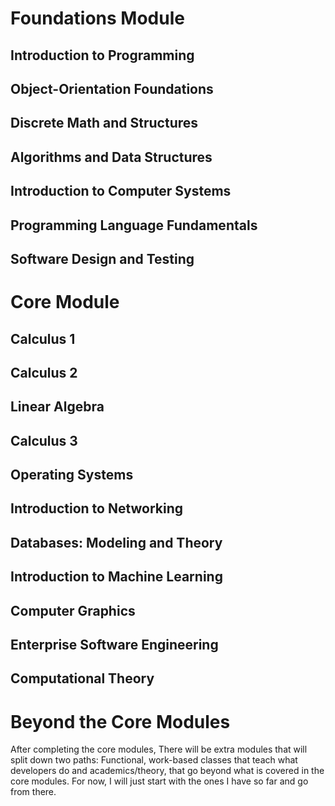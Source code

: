 # Foundations Module

## Introduction to Programming

## Object-Orientation Foundations

## Discrete Math and Structures

## Algorithms and Data Structures

## Introduction to Computer Systems

## Programming Language Fundamentals
## Software Design and Testing


# Core Module

## Calculus 1

## Calculus 2

## Linear Algebra

## Calculus 3

## Operating Systems

## Introduction to Networking

## Databases: Modeling and Theory

## Introduction to Machine Learning

## Computer Graphics

## Enterprise Software Engineering

## Computational Theory


# Beyond the Core Modules

After completing the core modules, There will be extra modules that will split down two paths: Functional, work-based classes that teach what developers do and academics/theory, that go beyond what is covered in the core modules. For now, I will just start with the ones I have so far and go from there.